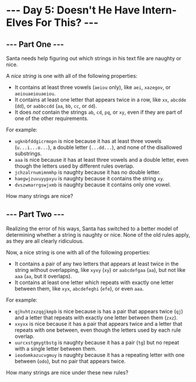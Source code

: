 # --- Day 5: Doesn't He Have Intern-Elves For This? ---
## --- Part One ---

Santa needs help figuring out which strings in his text file are naughty or nice.

A  _nice string_  is one with all of the following properties:

-   It contains at least three vowels (`aeiou`  only), like  `aei`,  `xazegov`, or  `aeiouaeiouaeiou`.
-   It contains at least one letter that appears twice in a row, like  `xx`,  `abcdde`  (`dd`), or  `aabbccdd`  (`aa`,  `bb`,  `cc`, or  `dd`).
-   It does  _not_  contain the strings  `ab`,  `cd`,  `pq`, or  `xy`, even if they are part of one of the other requirements.

For example:

-   `ugknbfddgicrmopn`  is nice because it has at least three vowels (`u...i...o...`), a double letter (`...dd...`), and none of the disallowed substrings.
-   `aaa`  is nice because it has at least three vowels and a double letter, even though the letters used by different rules overlap.
-   `jchzalrnumimnmhp`  is naughty because it has no double letter.
-   `haegwjzuvuyypxyu`  is naughty because it contains the string  `xy`.
-   `dvszwmarrgswjxmb`  is naughty because it contains only one vowel.

How many strings are nice?

## --- Part Two ---

Realizing the error of his ways, Santa has switched to a better model of determining whether a string is naughty or nice. None of the old rules apply, as they are all clearly ridiculous.

Now, a nice string is one with all of the following properties:

-   It contains a pair of any two letters that appears at least twice in the string without overlapping, like  `xyxy`  (`xy`) or  `aabcdefgaa`  (`aa`), but not like  `aaa`  (`aa`, but it overlaps).
-   It contains at least one letter which repeats with exactly one letter between them, like  `xyx`,  `abcdefeghi`  (`efe`), or even  `aaa`.

For example:

-   `qjhvhtzxzqqjkmpb`  is nice because is has a pair that appears twice (`qj`) and a letter that repeats with exactly one letter between them (`zxz`).
-   `xxyxx`  is nice because it has a pair that appears twice and a letter that repeats with one between, even though the letters used by each rule overlap.
-   `uurcxstgmygtbstg`  is naughty because it has a pair (`tg`) but no repeat with a single letter between them.
-   `ieodomkazucvgmuy`  is naughty because it has a repeating letter with one between (`odo`), but no pair that appears twice.

How many strings are nice under these new rules?